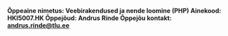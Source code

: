 <b>Õppeaine nimetus:<b> Veebirakendused ja nende loomine (PHP)
Ainekood: HKI5007.HK
Õppejõud: Andrus Rinde
Õppejõu kontakt: andrus.rinde@tlu.ee
